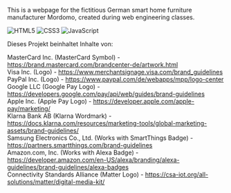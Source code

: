 This is a webpage for the fictitious German smart home furniture manufacturer Mordomo, created during web engineering classes.

![HTML5](https://img.shields.io/badge/html5-%23E34F26.svg?style=for-the-badge&logo=html5&logoColor=white)
![CSS3](https://img.shields.io/badge/css3-%231572B6.svg?style=for-the-badge&logo=css3&logoColor=white)
![JavaScript](https://img.shields.io/badge/javascript-%23323330.svg?style=for-the-badge&logo=javascript&logoColor=%23F7DF1E)



Dieses Projekt beinhaltet Inhalte von: 

MasterCard Inc. (MasterCard Symbol) - https://brand.mastercard.com/brandcenter-de/artwork.html <br>
Visa Inc. (Logo) - https://www.merchantsignage.visa.com/brand_guidelines<br>
PayPal Inc. (Logo) - https://www.paypal.com/de/webapps/mpp/logo-center<br>
Google LLC (Google Pay Logo) - https://developers.google.com/pay/api/web/guides/brand-guidelines<br>
Apple Inc. (Apple Pay Logo) - https://developer.apple.com/apple-pay/marketing/<br>
Klarna Bank AB (Klarna Wordmark) - https://docs.klarna.com/resources/marketing-tools/global-marketing-assets/brand-guidelines/<br>
Samsung Electronics Co., Ltd. (Works with SmartThings Badge) - https://partners.smartthings.com/brand-guidelines<br>
Amazon.com, Inc. (Works with Alexa Badge) - https://developer.amazon.com/en-US/alexa/branding/alexa-guidelines/brand-guidelines/alexa-badges<br>
Connectivity Standards Alliance (Matter Logo) - https://csa-iot.org/all-solutions/matter/digital-media-kit/


